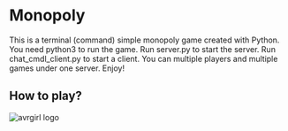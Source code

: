 # Monopoly
This is a terminal (command) simple monopoly game created with Python.
You need python3 to run the game.
Run server.py to start the server.
Run chat_cmdl_client.py to start a client.
You can multiple players and multiple games under one server. Enjoy!

## How to play?
![avrgirl logo](http://i.imgur.com/hFXbPIe.png)
